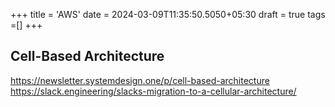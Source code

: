 +++
title = 'AWS'
date = 2024-03-09T11:35:50.5050+05:30
draft = true
tags =[]
+++ 

## Cell-Based Architecture
https://newsletter.systemdesign.one/p/cell-based-architecture
https://slack.engineering/slacks-migration-to-a-cellular-architecture/